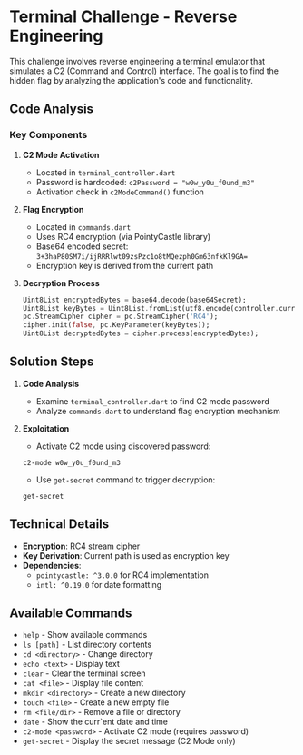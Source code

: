 # Terminal Challenge - Reverse Engineering

This challenge involves reverse engineering a terminal emulator that simulates a C2 (Command and Control) interface. The goal is to find the hidden flag by analyzing the application's code and functionality.

## Code Analysis

### Key Components

1. **C2 Mode Activation**
   - Located in `terminal_controller.dart`
   - Password is hardcoded: `c2Password = "w0w_y0u_f0und_m3"`
   - Activation check in `c2ModeCommand()` function

2. **Flag Encryption**
   - Located in `commands.dart`
   - Uses RC4 encryption (via PointyCastle library)
   - Base64 encoded secret: `3+3haP80SM7i/ijRRRlwt09zsPzc1o8tMQezph0Gm63nfkKl9GA=`
   - Encryption key is derived from the current path

3. **Decryption Process**
   ```dart
   Uint8List encryptedBytes = base64.decode(base64Secret);
   Uint8List keyBytes = Uint8List.fromList(utf8.encode(controller.currentPath));
   pc.StreamCipher cipher = pc.StreamCipher('RC4');
   cipher.init(false, pc.KeyParameter(keyBytes));
   Uint8List decryptedBytes = cipher.process(encryptedBytes);
   ```

## Solution Steps

1. **Code Analysis**
   - Examine `terminal_controller.dart` to find C2 mode password
   - Analyze `commands.dart` to understand flag encryption mechanism

2. **Exploitation**
   - Activate C2 mode using discovered password:
   ```
   c2-mode w0w_y0u_f0und_m3
   ```
   - Use `get-secret` command to trigger decryption:
   ```
   get-secret
   ```

## Technical Details

- **Encryption**: RC4 stream cipher
- **Key Derivation**: Current path is used as encryption key
- **Dependencies**:
  - `pointycastle: ^3.0.0` for RC4 implementation
  - `intl: ^0.19.0` for date formatting

## Available Commands

- `help` - Show available commands
- `ls [path]` - List directory contents
- `cd <directory>` - Change directory
- `echo <text>` - Display text
- `clear` - Clear the terminal screen
- `cat <file>` - Display file content
- `mkdir <directory>` - Create a new directory
- `touch <file>` - Create a new empty file
- `rm <file/dir>` - Remove a file or directory
- `date` - Show the curr`ent date and time
- `c2-mode <password>` - Activate C2 mode (requires password)
- `get-secret` - Display the secret message (C2 Mode only)
